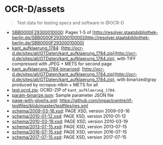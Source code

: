 # OCR-D/assets

> Test data for testing specs and software in @OCR-D

* [SBB0000F29300010000](./data/SBB0000F29300010000/): Pages 1-5 of [http://resolver.staatsbibliothek-berlin.de/SBB0000F29300010000](http://resolver.staatsbibliothek-berlin.de/SBB0000F29300010000)
* [kant_aufklaerung_1784](./data/kant_aufklaerung_1784): [http://ocr-d.de/sites/all/GTDaten/kant_aufklaerung_1784.zip](http://ocr-d.de/sites/all/GTDaten/kant_aufklaerung_1784.zip), with TIFF compressed with JPEG + METS for second page
* [kant_aufklaerung_1784-binarized](./data/kant_aufklaerung_1784): [http://ocr-d.de/sites/all/GTDaten/kant_aufklaerung_1784.zip](http://ocr-d.de/sites/all/GTDaten/kant_aufklaerung_1784.zip), with binarized/gray produced by ocropus-nlbin + METS for all
* [test.ocrd.zip](./data/test.ocrd.zip): OCRD-ZIP of `kant_aufklaerung_1784`.
* [param-binarize.json](./data/param-binarize.json): Sample parameter JSON file
* [page-with-glyphs.xml](./data/page-with-glyphs.xml): https://github.com/impactcentre/iif-testfiles/blob/master/testfiles/res.xml
* [schema/2009-03-16.xsd](./data/schema/2009-03-16.xsd): PAGE XSD, version 2009-03-16
* [schema/2010-01-12.xsd](./data/schema/2010-01-12.xsd): PAGE XSD, version 2010-01-12
* [schema/2010-03-19.xsd](./data/schema/2010-03-19.xsd): PAGE XSD, version 2010-03-19
* [schema/2013-07-15.xsd](./data/schema/2013-07-15.xsd): PAGE XSD, version 2013-07-15
* [schema/2016-07-15.xsd](./data/schema/2016-07-15.xsd): PAGE XSD, version 2016-07-15
* [schema/2017-07-15.xsd](./data/schema/2017-07-15.xsd): PAGE XSD, version 2017-07-15

